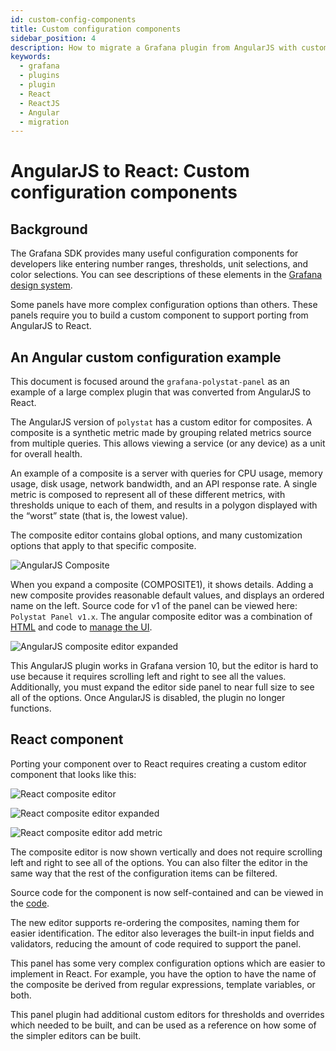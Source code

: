 ```yaml
---
id: custom-config-components
title: Custom configuration components
sidebar_position: 4
description: How to migrate a Grafana plugin from AngularJS with custom fields to React with custom components.
keywords:
  - grafana
  - plugins
  - plugin
  - React
  - ReactJS
  - Angular
  - migration
---
```


# AngularJS to React: Custom configuration components

## Background

The Grafana SDK provides many useful configuration components for developers like entering number ranges, thresholds, unit selections, and color selections. You can see descriptions of these elements in the [Grafana design system](https://grafana.com/developers/saga/about/overview).

Some panels have more complex configuration options than others. These panels require you to build a custom component to support porting from AngularJS to React.

## An Angular custom configuration example

This document is focused around the `grafana-polystat-panel` as an example of a large complex plugin that was converted from AngularJS to React.

The AngularJS version of `polystat` has a custom editor for composites. A composite is a synthetic metric made by grouping related metrics source from multiple queries. This allows viewing a service (or any device) as a unit for overall health.

An example of a composite is a server with queries for CPU usage, memory usage, disk usage, network bandwidth, and an API response rate. A single metric is composed to represent all of these different metrics, with thresholds unique to each of them, and results in a polygon displayed with the “worst” state (that is, the lowest value).

The composite editor contains global options, and many customization options that apply to that specific composite.

![AngularJS Composite](/img/migration-screenshots/composite-editor-angular.png)

When you expand a composite (COMPOSITE1), it shows details. Adding a new composite provides reasonable default values, and displays an ordered name on the left.
Source code for v1 of the panel can be viewed here: `Polystat Panel v1.x`.
The angular composite editor was a combination of [HTML](https://github.com/grafana/grafana-polystat-panel/blob/v1.2.11/src/partials/editor.composites.html) and code to [manage the UI](https://github.com/grafana/grafana-polystat-panel/blob/v1.2.11/src/composites_manager.ts).

![AngularJS composite editor expanded](/img/migration-screenshots/composite-editor-angular-expanded.png)

This AngularJS plugin works in Grafana version 10, but the editor is hard to use because it requires scrolling left and right to see all the values. Additionally, you must expand the editor side panel to near full size to see all of the options. Once AngularJS is disabled, the plugin no longer functions.

## React component

Porting your component over to React requires creating a custom editor component that looks like this:

![React composite editor](/img/migration-screenshots/composite-react-component.png)

![React composite editor expanded](/img/migration-screenshots/composite-component-react-expanded.png)

![React composite editor add metric](/img/migration-screenshots/composite-react-component-add-metric.png)

The composite editor is now shown vertically and does not require scrolling left and right to see all of the options. You can also filter the editor in the same way that the rest of the configuration items can be filtered.

Source code for the component is now self-contained and can be viewed in the [code](https://github.com/grafana/grafana-polystat-panel/tree/main/src/components/composites).

The new editor supports re-ordering the composites, naming them for easier identification. The editor also leverages the built-in input fields and validators, reducing the amount of code required to support the panel.

This panel has some very complex configuration options which are easier to implement in React. For example, you have the option to have the name of the composite be derived from regular expressions, template variables, or both.

This panel plugin had additional custom editors for thresholds and overrides which needed to be built, and can be used as a reference on how some of the simpler editors can be built.
